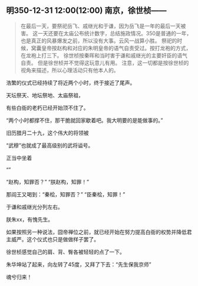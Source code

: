 ## 明350-12-31 12:00(12:00) 南京，徐世桢——
> 在最后一天，要祭祀岳飞、戚继光和于谦，因为岳飞是一年的最后一天被害。
> 这一天还要在太庙公布统计数字，总结施政情况。350是普通的一年，也是真正的风暴爆发之前，所以没有大事。云风一战算小胜。
> 祭祀的时候，窝囊皇帝按赵构和对应的朱明皇帝的语气自责受过。按打龙袍的方式，在龙袍上打三下。
> 徐世桢按秦晖和当时害于谦和戚继光的主要奸臣的语气自责。
> 但是徐世桢并不觉得这玩意儿有用。
> 注意，这一切都是按徐世桢的视角来描述，所以心理活动只有他本人的。

浩繁的仪式已经持续了将近两个小时，终于接近了尾声。

天坛祭天、地坛祭地、太庙祭祖，

有些白衙的老朽已经开始顶不住了。

“两个小时都撑不住，那干脆就回家歇着吧。我大明要的是能做事的。”

旧历腊月二十九，这个伟大的将领被

“武穆”也就成了最高级别的武将谥号。

正当中坐着

“”

“赵构，知罪否？”
“朕赵构，知罪！”

那阎王又喝到：“秦桧，知罪否？”
“臣秦桧，知罪！”

于谦和戚继光分列左右。

朕朱xx，有愧先生。

如果按照另一种说法，囧帝禅位之前，就已经开始在努力提高白衙的权势并降低君主威严。这个仪式也只是做做样子罢了。

徐世桢感觉自己的肩、背、臀各被轻轻的点了一下。

朱华坤站了起来，向左转了45度，又拜了下去：“先生保我京师”

魂兮归来！
